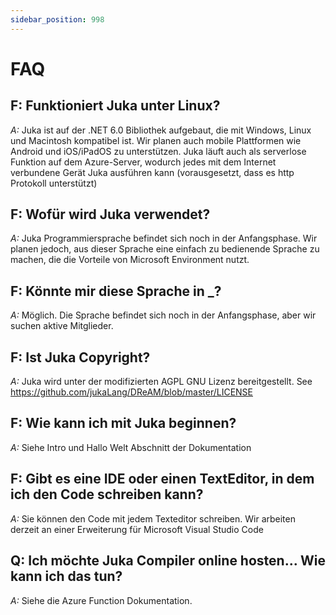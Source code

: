 ```yaml
---
sidebar_position: 998
---
```


# FAQ

## F: Funktioniert Juka unter Linux?
*A:* Juka ist auf der .NET 6.0 Bibliothek aufgebaut, die mit Windows, Linux und Macintosh kompatibel ist. Wir planen auch mobile Plattformen wie Android und iOS/iPadOS zu unterstützen. Juka läuft auch als serverlose Funktion auf dem Azure-Server, wodurch jedes mit dem Internet verbundene Gerät Juka ausführen kann (vorausgesetzt, dass es http Protokoll unterstützt)

## F: Wofür wird Juka verwendet?
*A:* Juka Programmiersprache befindet sich noch in der Anfangsphase. Wir planen jedoch, aus dieser Sprache eine einfach zu bedienende Sprache zu machen, die die Vorteile von Microsoft Environment nutzt.

## F: Könnte mir diese Sprache in _?
*A:* Möglich. Die Sprache befindet sich noch in der Anfangsphase, aber wir suchen aktive Mitglieder.


## F: Ist Juka Copyright?
*A:* Juka wird unter der modifizierten AGPL GNU Lizenz bereitgestellt. See https://github.com/jukaLang/DReAM/blob/master/LICENSE

## F: Wie kann ich mit Juka beginnen?
*A:* Siehe Intro und Hallo Welt Abschnitt der Dokumentation

## F: Gibt es eine IDE oder einen TextEditor, in dem ich den Code schreiben kann?
*A:* Sie können den Code mit jedem Texteditor schreiben. Wir arbeiten derzeit an einer Erweiterung für Microsoft Visual Studio Code

## Q: Ich möchte Juka Compiler online hosten... Wie kann ich das tun?
*A:* Siehe die Azure Function Dokumentation.